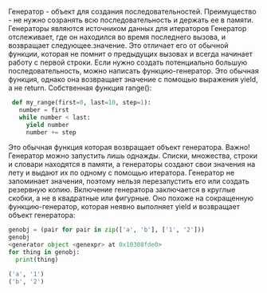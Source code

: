 Генератор - объект для создания последовательностей. Преимущество - не нужно созранять всю последовательность и держать ее в памяти. Генераторы являются источником данных для итераторов
Генератор отслеживает, где он находился во время последнего вызова, и возвращает следующее.значение. Это отличает его от обычной функции, которая не помнит о предыдущих вызовах и всегда начинает работу с первой строки.
Если нужно создать потенциально большую последовательность, можно написать функцию-генератор. Это обычная функция, однако она возвращает значение с помощью выражения yield, а не return. Собственная функция range():
```python
 def my_range(first=0, last=10, step=1):
   number = first
   while number < last:
     yield number
     number += step
```
Это обычная функция которая возвращает объект генератора.
Важно! Генератор можно запустить лишь однажды. Списки, множества, строки и словари находятся в памяти, а генераторы создают свои значения на лету и выдают их по одному с помощью итератора. Генератор не запоминает значения, поэтому нельзя перезапустить его или создать резервную копию.
Включение генератора заключается в круглые скобки, а не в квадратные или фигурные. Оно похоже на сокращенную функцию-генератор, которая неявно выполняет yield и возвращает объект генератора:
```python
genobj = (pair for pair in zip(['a', 'b'], ['1', '2']))
genobj
<generator object <genexpr> at 0x10308fde0>
for thing in genobj:
  print(thing)

('a', '1')
('b', '2')
```
